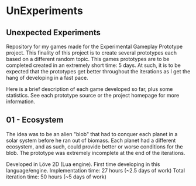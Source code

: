 UnExperiments
=============
Unexpected Experiments
----------------------

Repository for my games made for the Experimental Gameplay Prototype project.
This finality of this project is to create several prototypes each based on a
different random topic. 
This games prototypes are to be completed created in an extremely short time:
5 days. At such, it is to be expected that the prototypes get better
throughout the iterations as I get the hang of developing in a fast pace.

Here is a brief description of each game developed so far, plus some
statistics. See each prototype source or the project homepage for more
information.

01 - Ecosystem
--------------

The idea was to be an alien "blob" that had to conquer each planet in a solar
system before he ran out of biomass. Each planet had a different ecosystem,
and as such, could provide better or worse conditions for the blob. The
prototype was extremely incomplete at the end of the iterations.

Developed in Löve 2D (Lua engine). First time developing in this
language/engine.
Implementation time: 27 hours (~2.5 days of work)
Total iteration time: 50 hours (~5 days of work)
